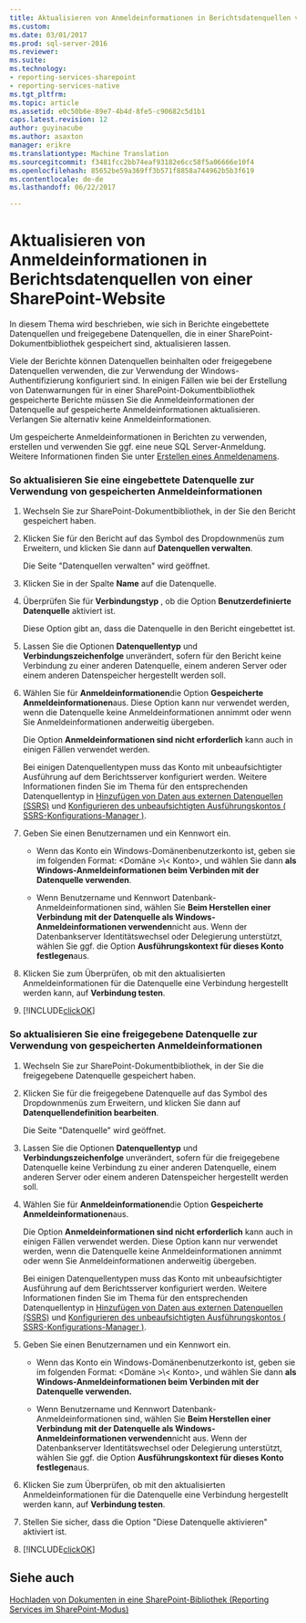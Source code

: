 ```yaml
---
title: Aktualisieren von Anmeldeinformationen in Berichtsdatenquellen von einer SharePoint-Website | Microsoft Docs
ms.custom: 
ms.date: 03/01/2017
ms.prod: sql-server-2016
ms.reviewer: 
ms.suite: 
ms.technology:
- reporting-services-sharepoint
- reporting-services-native
ms.tgt_pltfrm: 
ms.topic: article
ms.assetid: e0c50b6e-89e7-4b4d-8fe5-c90682c5d1b1
caps.latest.revision: 12
author: guyinacube
ms.author: asaxton
manager: erikre
ms.translationtype: Machine Translation
ms.sourcegitcommit: f3481fcc2bb74eaf93182e6cc58f5a06666e10f4
ms.openlocfilehash: 85652be59a369ff3b571f8858a744962b5b3f619
ms.contentlocale: de-de
ms.lasthandoff: 06/22/2017

---
```

# <a name="update-credentials-in-report-data-sources-from-a-sharepoint-site"></a>Aktualisieren von Anmeldeinformationen in Berichtsdatenquellen von einer SharePoint-Website
  In diesem Thema wird beschrieben, wie sich in Berichte eingebettete Datenquellen und freigegebene Datenquellen, die in einer SharePoint-Dokumentbibliothek gespeichert sind, aktualisieren lassen.  
  
 Viele der Berichte können Datenquellen beinhalten oder freigegebene Datenquellen verwenden, die zur Verwendung der Windows-Authentifizierung konfiguriert sind. In einigen Fällen wie bei der Erstellung von Datenwarnungen für in einer SharePoint-Dokumentbibliothek gespeicherte Berichte müssen Sie die Anmeldeinformationen der Datenquelle auf gespeicherte Anmeldeinformationen aktualisieren. Verlangen Sie alternativ keine Anmeldeinformationen.  
  
 Um gespeicherte Anmeldeinformationen in Berichten zu verwenden, erstellen und verwenden Sie ggf. eine neue SQL Server-Anmeldung. Weitere Informationen finden Sie unter [Erstellen eines Anmeldenamens](../../relational-databases/security/authentication-access/create-a-login.md).  
  
### <a name="to-update-an-embedded-data-source-to-use-stored-credentials"></a>So aktualisieren Sie eine eingebettete Datenquelle zur Verwendung von gespeicherten Anmeldeinformationen  
  
1.  Wechseln Sie zur SharePoint-Dokumentbibliothek, in der Sie den Bericht gespeichert haben.  
  
2.  Klicken Sie für den Bericht auf das Symbol des Dropdownmenüs zum Erweitern, und klicken Sie dann auf **Datenquellen verwalten**.  
  
     Die Seite "Datenquellen verwalten" wird geöffnet.  
  
3.  Klicken Sie in der Spalte **Name** auf die Datenquelle.  
  
4.  Überprüfen Sie für **Verbindungstyp** , ob die Option **Benutzerdefinierte Datenquelle** aktiviert ist.  
  
     Diese Option gibt an, dass die Datenquelle in den Bericht eingebettet ist.  
  
5.  Lassen Sie die Optionen **Datenquellentyp** und **Verbindungszeichenfolge** unverändert, sofern für den Bericht keine Verbindung zu einer anderen Datenquelle, einem anderen Server oder einem anderen Datenspeicher hergestellt werden soll.  
  
6.  Wählen Sie für **Anmeldeinformationen**die Option **Gespeicherte Anmeldeinformationen**aus. Diese Option kann nur verwendet werden, wenn die Datenquelle keine Anmeldeinformationen annimmt oder wenn Sie Anmeldeinformationen anderweitig übergeben.  
  
     Die Option **Anmeldeinformationen sind nicht erforderlich** kann auch in einigen Fällen verwendet werden.  
  
     Bei einigen Datenquellentypen muss das Konto mit unbeaufsichtigter Ausführung auf dem Berichtsserver konfiguriert werden. Weitere Informationen finden Sie im Thema für den entsprechenden Datenquellentyp in [Hinzufügen von Daten aus externen Datenquellen &#40;SSRS&#41;](../../reporting-services/report-data/add-data-from-external-data-sources-ssrs.md) und [Konfigurieren des unbeaufsichtigten Ausführungskontos &#40; SSRS-Konfigurations-Manager &#41;](../../reporting-services/install-windows/configure-the-unattended-execution-account-ssrs-configuration-manager.md).  
  
7.  Geben Sie einen Benutzernamen und ein Kennwort ein.  
  
    -   Wenn das Konto ein Windows-Domänenbenutzerkonto ist, geben sie im folgenden Format: \<Domäne >\\< Konto\>, und wählen Sie dann **als Windows-Anmeldeinformationen beim Verbinden mit der Datenquelle verwenden**.  
  
    -   Wenn Benutzername und Kennwort Datenbank-Anmeldeinformationen sind, wählen Sie **Beim Herstellen einer Verbindung mit der Datenquelle als Windows-Anmeldeinformationen verwenden**nicht aus. Wenn der Datenbankserver Identitätswechsel oder Delegierung unterstützt, wählen Sie ggf. die Option **Ausführungskontext für dieses Konto festlegen**aus.  
  
8.  Klicken Sie zum Überprüfen, ob mit den aktualisierten Anmeldeinformationen für die Datenquelle eine Verbindung hergestellt werden kann, auf **Verbindung testen**.  
  
9. [!INCLUDE[clickOK](../../includes/clickok-md.md)]  
  
### <a name="to-update-a-shared-data-source-to-use-stored-credentials"></a>So aktualisieren Sie eine freigegebene Datenquelle zur Verwendung von gespeicherten Anmeldeinformationen  
  
1.  Wechseln Sie zur SharePoint-Dokumentbibliothek, in der Sie die freigegebene Datenquelle gespeichert haben.  
  
2.  Klicken Sie für die freigegebene Datenquelle auf das Symbol des Dropdownmenüs zum Erweitern, und klicken Sie dann auf **Datenquellendefinition bearbeiten**.  
  
     Die Seite "Datenquelle" wird geöffnet.  
  
3.  Lassen Sie die Optionen **Datenquellentyp** und **Verbindungszeichenfolge** unverändert, sofern für die freigegebene Datenquelle keine Verbindung zu einer anderen Datenquelle, einem anderen Server oder einem anderen Datenspeicher hergestellt werden soll.  
  
4.  Wählen Sie für **Anmeldeinformationen**die Option **Gespeicherte Anmeldeinformationen**aus.  
  
     Die Option **Anmeldeinformationen sind nicht erforderlich** kann auch in einigen Fällen verwendet werden. Diese Option kann nur verwendet werden, wenn die Datenquelle keine Anmeldeinformationen annimmt oder wenn Sie Anmeldeinformationen anderweitig übergeben.  
  
     Bei einigen Datenquellentypen muss das Konto mit unbeaufsichtigter Ausführung auf dem Berichtsserver konfiguriert werden. Weitere Informationen finden Sie im Thema für den entsprechenden Datenquellentyp in [Hinzufügen von Daten aus externen Datenquellen &#40;SSRS&#41;](../../reporting-services/report-data/add-data-from-external-data-sources-ssrs.md) und [Konfigurieren des unbeaufsichtigten Ausführungskontos &#40; SSRS-Konfigurations-Manager &#41;](../../reporting-services/install-windows/configure-the-unattended-execution-account-ssrs-configuration-manager.md).  
  
5.  Geben Sie einen Benutzernamen und ein Kennwort ein.  
  
    -   Wenn das Konto ein Windows-Domänenbenutzerkonto ist, geben sie im folgenden Format: \<Domäne >\\< Konto\>, und wählen Sie dann **als Windows-Anmeldeinformationen beim Verbinden mit der Datenquelle verwenden.**  
  
    -   Wenn Benutzername und Kennwort Datenbank-Anmeldeinformationen sind, wählen Sie **Beim Herstellen einer Verbindung mit der Datenquelle als Windows-Anmeldeinformationen verwenden**nicht aus. Wenn der Datenbankserver Identitätswechsel oder Delegierung unterstützt, wählen Sie ggf. die Option **Ausführungskontext für dieses Konto festlegen**aus.  
  
6.  Klicken Sie zum Überprüfen, ob mit den aktualisierten Anmeldeinformationen für die Datenquelle eine Verbindung hergestellt werden kann, auf **Verbindung testen**.  
  
7.  Stellen Sie sicher, dass die Option "Diese Datenquelle aktivieren" aktiviert ist.  
  
8.  [!INCLUDE[clickOK](../../includes/clickok-md.md)]  
  
## <a name="see-also"></a>Siehe auch  
 [Hochladen von Dokumenten in eine SharePoint-Bibliothek &#40;Reporting Services im SharePoint-Modus&#41;](../../reporting-services/report-server-sharepoint/upload-documents-to-a-sharepoint-library-reporting-services-in-sharepoint-mode.md)  
  
  
